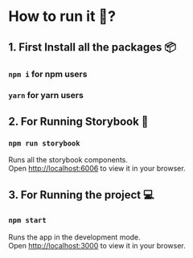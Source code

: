 # How to run it 🤔?

## 1. First Install all the packages 📦

### `npm i` for npm users
### `yarn` for yarn users

## 2. For Running Storybook 📖

### `npm run storybook`

Runs all the storybook components.\
Open [http://localhost:6006](http://localhost:6006) to view it in your browser.

## 3. For Running the project 💻

### `npm start`

Runs the app in the development mode.\
Open [http://localhost:3000](http://localhost:3000) to view it in your browser.
